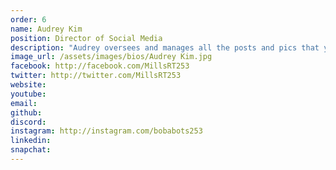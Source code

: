 ```yaml
---
order: 6
name: Audrey Kim
position: Director of Social Media
description: "Audrey oversees and manages all the posts and pics that you see from HAX's social media platforms! She's excited to put in her share of work for HAX and can't wait to see what the future will hold for our future nonprofit! When she's not crying about life, Audrey likes to go buy boba, feast with Korean food, and consume confectioneries! In the future, she'd like to change the world - she needs a plan for that right now though. Feel free to hit her up with ideas! "
image_url: /assets/images/bios/Audrey Kim.jpg
facebook: http://facebook.com/MillsRT253
twitter: http://twitter.com/MillsRT253
website: 
youtube: 
email: 
github: 
discord: 
instagram: http://instagram.com/bobabots253
linkedin: 
snapchat: 
---
```

